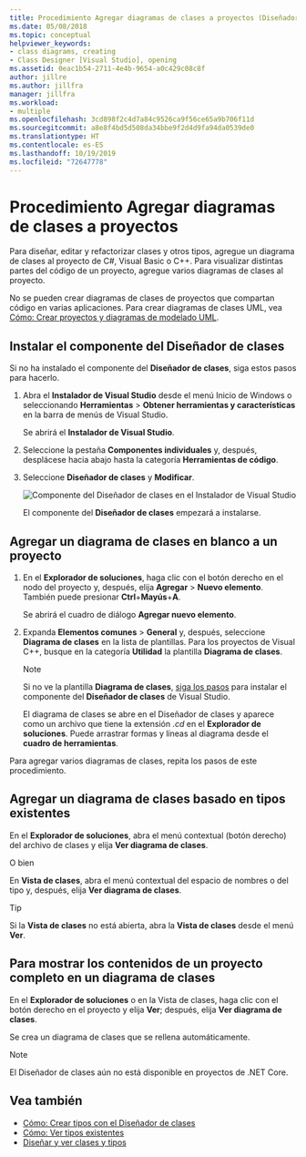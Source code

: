 ```yaml
---
title: Procedimiento Agregar diagramas de clases a proyectos (Diseñador de clases)
ms.date: 05/08/2018
ms.topic: conceptual
helpviewer_keywords:
- class diagrams, creating
- Class Designer [Visual Studio], opening
ms.assetid: 0eac1b54-2711-4e4b-9654-a0c429c08c8f
author: jillre
ms.author: jillfra
manager: jillfra
ms.workload:
- multiple
ms.openlocfilehash: 3cd898f2c4d7a84c9526ca9f56ce65a9b706f11d
ms.sourcegitcommit: a8e8f4bd5d508da34bbe9f2d4d9fa94da0539de0
ms.translationtype: HT
ms.contentlocale: es-ES
ms.lasthandoff: 10/19/2019
ms.locfileid: "72647778"
---
```

# <a name="how-to-add-class-diagrams-to-projects"></a>Procedimiento Agregar diagramas de clases a proyectos

Para diseñar, editar y refactorizar clases y otros tipos, agregue un diagrama de clases al proyecto de C#, Visual Basic o C++. Para visualizar distintas partes del código de un proyecto, agregue varios diagramas de clases al proyecto.

No se pueden crear diagramas de clases de proyectos que compartan código en varias aplicaciones. Para crear diagramas de clases UML, vea [Cómo: Crear proyectos y diagramas de modelado UML](../../modeling/create-uml-modeling-projects-and-diagrams.md).

## <a name="install-the-class-designer-component"></a>Instalar el componente del Diseñador de clases

Si no ha instalado el componente del **Diseñador de clases**, siga estos pasos para hacerlo.

1. Abra el **Instalador de Visual Studio** desde el menú Inicio de Windows o seleccionando **Herramientas** > **Obtener herramientas y características** en la barra de menús de Visual Studio.

   Se abrirá el **Instalador de Visual Studio**.

1. Seleccione la pestaña **Componentes individuales** y, después, desplácese hacia abajo hasta la categoría **Herramientas de código**.

1. Seleccione **Diseñador de clases** y **Modificar**.

   ![Componente del Diseñador de clases en el Instalador de Visual Studio](media/class-designer-component.png)

   El componente del **Diseñador de clases** empezará a instalarse.

## <a name="add-a-blank-class-diagram-to-a-project"></a>Agregar un diagrama de clases en blanco a un proyecto

1. En el **Explorador de soluciones**, haga clic con el botón derecho en el nodo del proyecto y, después, elija **Agregar** > **Nuevo elemento**. También puede presionar **Ctrl**+**Mayús**+**A**.

   Se abrirá el cuadro de diálogo **Agregar nuevo elemento**.

2. Expanda **Elementos comunes** > **General** y, después, seleccione **Diagrama de clases** en la lista de plantillas. Para los proyectos de Visual C++, busque en la categoría **Utilidad** la plantilla **Diagrama de clases**.

   > [!NOTE]
   > Si no ve la plantilla **Diagrama de clases**, [siga los pasos](#install-the-class-designer-component) para instalar el componente del **Diseñador de clases** de Visual Studio.

   El diagrama de clases se abre en el Diseñador de clases y aparece como un archivo que tiene la extensión *.cd* en el **Explorador de soluciones**. Puede arrastrar formas y líneas al diagrama desde el **cuadro de herramientas**.

Para agregar varios diagramas de clases, repita los pasos de este procedimiento.

## <a name="add-a-class-diagram-based-on-existing-types"></a>Agregar un diagrama de clases basado en tipos existentes

En el **Explorador de soluciones**, abra el menú contextual (botón derecho) del archivo de clases y elija **Ver diagrama de clases**.

O bien

En **Vista de clases**, abra el menú contextual del espacio de nombres o del tipo y, después, elija **Ver diagrama de clases**.

> [!TIP]
> Si la **Vista de clases** no está abierta, abra la **Vista de clases** desde el menú **Ver**.

## <a name="to-display-the-contents-of-a-complete-project-in-a-class-diagram"></a>Para mostrar los contenidos de un proyecto completo en un diagrama de clases

En el **Explorador de soluciones** o en la Vista de clases, haga clic con el botón derecho en el proyecto y elija **Ver**; después, elija **Ver diagrama de clases**.

Se crea un diagrama de clases que se rellena automáticamente.

> [!NOTE]
> El Diseñador de clases aún no está disponible en proyectos de .NET Core.

## <a name="see-also"></a>Vea también

- [Cómo: Crear tipos con el Diseñador de clases](how-to-create-types.md)
- [Cómo: Ver tipos existentes](how-to-view-existing-types.md)
- [Diseñar y ver clases y tipos](designing-and-viewing-classes-and-types.md)
